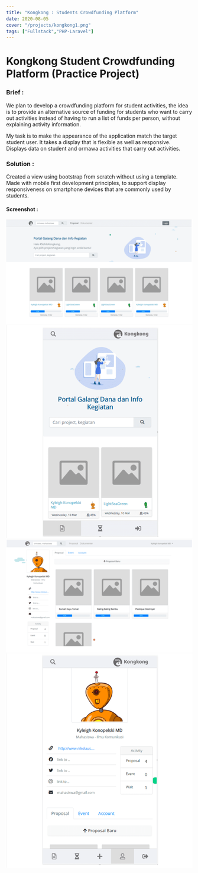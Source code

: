 ```yaml
---
title: "Kongkong : Students Crowdfunding Platform"
date: 2020-08-05
cover: "/projects/kongkong1.png"
tags: ["Fullstack","PHP-Laravel"]
---
```


# Kongkong Student Crowdfunding Platform (Practice Project)

### Brief :
We plan to develop a crowdfunding platform for student activities, the idea is to provide an alternative source of funding for students who want to carry out activities instead of having to run a list of funds per person, without explaining activity information.

My task is to make the appearance of the application match the target student user. It takes a display that is flexible as well as responsive. Displays data on student and ormawa activities that carry out activities.


### Solution :
Created a view using bootstrap from scratch without using a template. Made with mobile first development principles, to support display responsiveness on smartphone devices that are commonly used by students.

#### Screenshot :
![/projects/kongkong1.png](/projects/kongkong1.png)
![/projects/kongkong2.png](/projects/kongkong2.png)
![/projects/kongkong3.png](/projects/kongkong3.png)
![/projects/kongkong4.png](/projects/kongkong4.png)